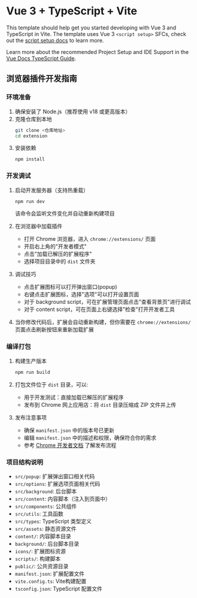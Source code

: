 # Vue 3 + TypeScript + Vite

This template should help get you started developing with Vue 3 and TypeScript in Vite. The template uses Vue 3 `<script setup>` SFCs, check out the [script setup docs](https://v3.vuejs.org/api/sfc-script-setup.html#sfc-script-setup) to learn more.

Learn more about the recommended Project Setup and IDE Support in the [Vue Docs TypeScript Guide](https://vuejs.org/guide/typescript/overview.html#project-setup).

## 浏览器插件开发指南

### 环境准备

1. 确保安装了 Node.js（推荐使用 v18 或更高版本）
2. 克隆仓库到本地
   ```bash
   git clone <仓库地址>
   cd extension
   ```
3. 安装依赖
   ```bash
   npm install
   ```

### 开发调试

1. 启动开发服务器（支持热重载）
   ```bash
   npm run dev
   ```
   该命令会监听文件变化并自动重新构建项目

2. 在浏览器中加载插件
   - 打开 Chrome 浏览器，进入 `chrome://extensions/` 页面
   - 开启右上角的"开发者模式"
   - 点击"加载已解压的扩展程序"
   - 选择项目目录中的 `dist` 文件夹

3. 调试技巧
   - 点击扩展图标可以打开弹出窗口(popup)
   - 右键点击扩展图标，选择"选项"可以打开设置页面
   - 对于 background script，可在扩展管理页面点击"查看背景页"进行调试
   - 对于 content script，可在页面上右键选择"检查"打开开发者工具

4. 当你修改代码后，扩展会自动重新构建，但你需要在 `chrome://extensions/` 页面点击刷新按钮来重新加载扩展

### 编译打包

1. 构建生产版本
   ```bash
   npm run build
   ```
   
2. 打包文件位于 `dist` 目录，可以:
   - 用于开发测试：直接加载已解压的扩展程序
   - 发布到 Chrome 网上应用店：将 `dist` 目录压缩成 ZIP 文件并上传

3. 发布注意事项
   - 确保 `manifest.json` 中的版本号已更新
   - 编辑 `manifest.json` 中的描述和权限，确保符合你的需求
   - 参考 [Chrome 开发者文档](https://developer.chrome.com/docs/webstore/publish) 了解发布流程

### 项目结构说明

- `src/popup`: 扩展弹出窗口相关代码
- `src/options`: 扩展选项页面相关代码
- `src/background`: 后台脚本
- `src/content`: 内容脚本（注入到页面中）
- `src/components`: 公共组件
- `src/utils`: 工具函数
- `src/types`: TypeScript 类型定义
- `src/assets`: 静态资源文件
- `content/`: 内容脚本目录
- `background/`: 后台脚本目录
- `icons/`: 扩展图标资源
- `scripts/`: 构建脚本
- `public/`: 公共资源目录
- `manifest.json`: 扩展配置文件
- `vite.config.ts`: Vite构建配置
- `tsconfig.json`: TypeScript 配置文件
